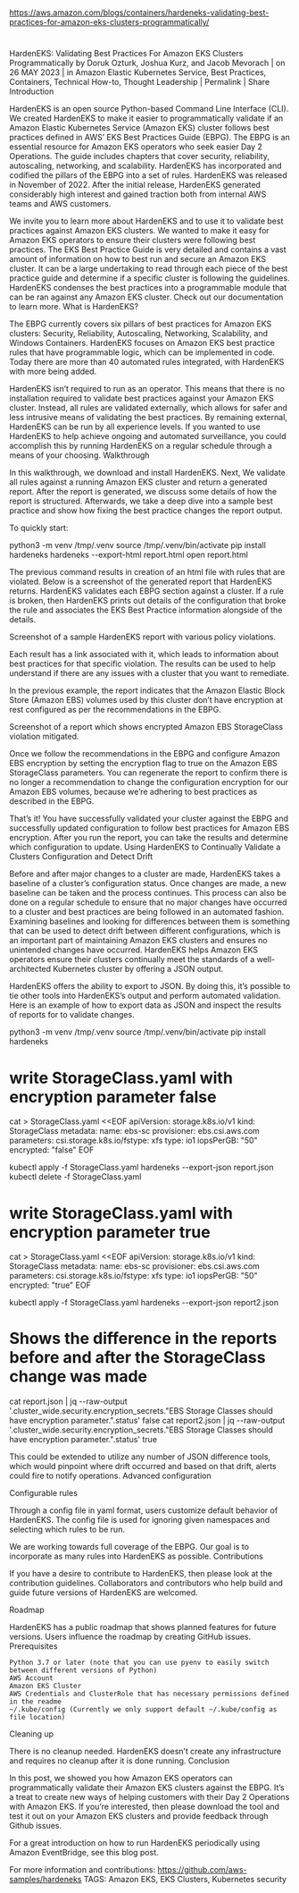 ##
#
https://aws.amazon.com/blogs/containers/hardeneks-validating-best-practices-for-amazon-eks-clusters-programmatically/
#
##



HardenEKS: Validating Best Practices For Amazon EKS Clusters Programmatically
by Doruk Ozturk, Joshua Kurz, and Jacob Mevorach | on 26 MAY 2023 | in Amazon Elastic Kubernetes Service, Best Practices, Containers, Technical How-to, Thought Leadership | Permalink |  Share
Introduction

HardenEKS is an open source Python-based Command Line Interface (CLI). We created HardenEKS to make it easier to programmatically validate if an Amazon Elastic Kubernetes Service (Amazon EKS)  cluster follows best practices defined in AWS’ EKS Best Practices Guide (EBPG). The EBPG is an essential resource for Amazon EKS operators who seek easier Day 2 Operations. The guide includes chapters that cover security, reliability, autoscaling, networking, and scalability. HardenEKS has incorporated and codified the pillars of the EBPG into a set of rules. HardenEKS was released in November of 2022. After the initial release, HardenEKS generated considerably high interest and gained traction both from internal AWS teams and AWS customers.

We invite you to learn more about HardenEKS and to use it to validate best practices against Amazon EKS clusters. We wanted to make it easy for Amazon EKS operators to ensure their clusters were following best practices. The EKS Best Practice Guide is very detailed and contains a vast amount of information on how to best run and secure an Amazon EKS cluster. It can be a large undertaking to read through each piece of the best practice guide and determine if a specific cluster is following the guidelines. HardenEKS condenses the best practices into a programmable module that can be ran against any Amazon EKS cluster. Check out our documentation to learn more.
What is HardenEKS?

The EBPG currently covers six pillars of best practices for Amazon EKS clusters: Security, Reliability, Autoscaling, Networking, Scalability, and Windows Containers. HardenEKS focuses on Amazon EKS best practice rules that have programmable logic, which can be implemented in code. Today there are more than 40 automated rules integrated, with HardenEKS with more being added.

HardenEKS isn’t required to run as an operator. This means that there is no installation required to validate best practices against your Amazon EKS cluster. Instead, all rules are validated externally, which allows for safer and less intrusive means of validating the best practices. By remaining external, HardenEKS can be run by all experience levels. If you wanted to use HardenEKS to help achieve ongoing and automated surveillance, you could accomplish this by running HardenEKS on a regular schedule through a means of your choosing.
Walkthrough

In this walkthrough, we download and install HardenEKS. Next, We validate all rules against a running Amazon EKS cluster and return a generated report. After the report is generated, we discuss some details of how the report is structured. Afterwards, we take a deep dive into a sample best practice and show how fixing the best practice changes the report output.

To quickly start:

python3 -m venv /tmp/.venv
source /tmp/.venv/bin/activate
pip install hardeneks
hardeneks --export-html report.html
open report.html

The previous command results in creation of an html file with rules that are violated. Below is a screenshot of the generated report that HardenEKS returns. HardenEKS validates each EBPG section against a cluster. If a rule is broken, then HardenEKS prints out details of the configuration that broke the rule and associates the EKS Best Practice information alongside of the details.

Screenshot of a sample HardenEKS report with various policy violations.

Each result has a link associated with it, which leads to information about best practices for that specific violation. The results can be used to help understand if there are any issues with a cluster that you want to remediate.

In the previous example, the report indicates that the Amazon Elastic Block Store (Amazon EBS) volumes used by this cluster don’t have encryption at rest configured as per the recommendations in the EBPG.

Screenshot of a report which shows encrypted Amazon EBS StorageClass violation mitigated.

Once we follow the recommendations in the EBPG and configure Amazon EBS encryption by setting the encryption flag to true on the Amazon EBS StorageClass parameters. You can regenerate the report to confirm there is no longer a recommendation to change the configuration encryption for our Amazon EBS volumes, because we’re adhering to best practices as described in the EBPG.

That’s it! You have successfully validated your cluster against the EBPG and successfully updated configuration to follow best practices for Amazon EBS encryption. After you run the report, you can take the results and determine which configuration to update.
Using HardenEKS to Continually Validate a Clusters Configuration and Detect Drift

Before and after major changes to a cluster are made, HardenEKS takes a baseline of a cluster’s configuration status. Once changes are made, a new baseline can be taken and the process continues. This process can also be done on a regular schedule to ensure that no major changes have occurred to a cluster and best practices are being followed in an automated fashion. Examining baselines and looking for differences between them is something that can be used to detect drift between different configurations, which is an important part of maintaining Amazon EKS clusters and ensures no unintended changes have occurred. HardenEKS helps Amazon EKS operators ensure their clusters continually meet the standards of a well-architected Kubernetes cluster by offering a JSON output.

HardenEKS offers the ability to export to JSON. By doing this, it’s possible to tie other tools into HardenEKS’s output and perform automated validation. Here is an example of how to export data as JSON and inspect the results of reports for to validate changes.

python3 -m venv /tmp/.venv
source /tmp/.venv/bin/activate
pip install hardeneks

# write StorageClass.yaml with encryption parameter false
cat > StorageClass.yaml <<EOF
apiVersion: storage.k8s.io/v1
kind: StorageClass
metadata:
  name: ebs-sc
provisioner: ebs.csi.aws.com
parameters:
  csi.storage.k8s.io/fstype: xfs
  type: io1
  iopsPerGB: "50"
  encrypted: "false"
EOF

kubectl apply -f StorageClass.yaml
hardeneks --export-json report.json
kubectl delete -f StorageClass.yaml

# write StorageClass.yaml with encryption parameter true
cat > StorageClass.yaml <<EOF
apiVersion: storage.k8s.io/v1
kind: StorageClass
metadata:
  name: ebs-sc
provisioner: ebs.csi.aws.com
parameters:
  csi.storage.k8s.io/fstype: xfs
  type: io1
  iopsPerGB: "50"
  encrypted: "true"
EOF

kubectl apply -f StorageClass.yaml
hardeneks --export-json report2.json

# Shows the difference in the reports before and after the StorageClass change was made
cat report.json | jq --raw-output  '.cluster_wide.security.encryption_secrets."EBS Storage Classes should have encryption parameter.".status'
false
cat report2.json | jq --raw-output  '.cluster_wide.security.encryption_secrets."EBS Storage Classes should have encryption parameter.".status'
true

This could be extended to utilize any number of JSON difference tools, which would pinpoint where drift occurred and based on that drift, alerts could fire to notify operations.
Advanced configuration

Configurable rules

Through a config file in yaml format, users customize default behavior of HardenEKS. The config file is used for ignoring given namespaces and selecting which rules to be run.

We are working towards full coverage of the EBPG. Our goal is to incorporate as many rules into HardenEKS as possible.
Contributions

If you have a desire to contribute to HardenEKS, then please look at the contribution guidelines. Collaborators and contributors who help build and guide future versions of HardenEKS are welcomed.

Roadmap

HardenEKS has a public roadmap that shows planned features for future versions. Users influence the roadmap by creating GitHub issues.
Prerequisites

    Python 3.7 or later (note that you can use pyenv to easily switch between different versions of Python)
    AWS Account
    Amazon EKS Cluster
    AWS Credentials and ClusterRole that has necessary permissions defined in the readme
    ~/.kube/config (Currently we only support default ~/.kube/config as file location)

Cleaning up

There is no cleanup needed. HardenEKS doesn’t create any infrastructure and requires no cleanup after it is done running.
Conclusion

In this post, we showed you how Amazon EKS operators can programmatically validate their Amazon EKS clusters against the EBPG. It’s a treat to create new ways of helping customers with their Day 2 Operations with Amazon EKS. If you’re interested, then please download the tool and test it out on your Amazon EKS clusters and provide feedback through Github issues.

For a great introduction on how to run HardenEKS periodically using Amazon EventBridge, see this blog post.

For more information and contributions: https://github.com/aws-samples/hardeneks
TAGS: Amazon EKS, EKS Clusters, Kubernetes security 
